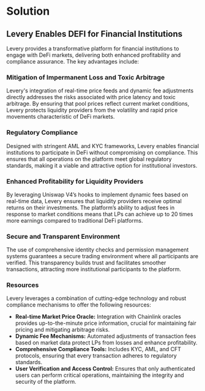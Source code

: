 # Solution

## Levery Enables DEFI for Financial Institutions

Levery provides a transformative platform for financial institutions to engage with DeFi markets, delivering both enhanced profitability and compliance assurance. The key advantages include:

### **Mitigation of Impermanent Loss and Toxic Arbitrage**

Levery's integration of real-time price feeds and dynamic fee adjustments directly addresses the risks associated with price latency and toxic arbitrage. By ensuring that pool prices reflect current market conditions, Levery protects liquidity providers from the volatility and rapid price movements characteristic of DeFi markets.

### **Regulatory Compliance**

Designed with stringent AML and KYC frameworks, Levery enables financial institutions to participate in DeFi without compromising on compliance. This ensures that all operations on the platform meet global regulatory standards, making it a viable and attractive option for institutional investors.

### **Enhanced Profitability for Liquidity Providers**

By leveraging Uniswap V4’s hooks to implement dynamic fees based on real-time data, Levery ensures that liquidity providers receive optimal returns on their investments. The platform’s ability to adjust fees in response to market conditions means that LPs can achieve up to 20 times more earnings compared to traditional DeFi platforms.

### **Secure and Transparent Environment**

The use of comprehensive identity checks and permission management systems guarantees a secure trading environment where all participants are verified. This transparency builds trust and facilitates smoother transactions, attracting more institutional participants to the platform.

### **Resources**

Levery leverages a combination of cutting-edge technology and robust compliance mechanisms to offer the following resources:

* **Real-time Market Price Oracle:** Integration with Chainlink oracles provides up-to-the-minute price information, crucial for maintaining fair pricing and mitigating arbitrage risks.
* **Dynamic Fee Mechanisms:** Automated adjustments of transaction fees based on market data protect LPs from losses and enhance profitability.
* **Comprehensive Compliance Tools:** Includes KYC, AML, and CFT protocols, ensuring that every transaction adheres to regulatory standards.
* **User Verification and Access Control:** Ensures that only authenticated users can perform critical operations, maintaining the integrity and security of the platform.
